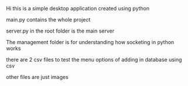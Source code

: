 Hi this is a simple desktop application created using python

main.py contains the whole project

server.py in the root folder is the main server

The management folder is for understanding how socketing in python works

there are 2 csv files to test the menu options of adding in database using csv

other files are just images
